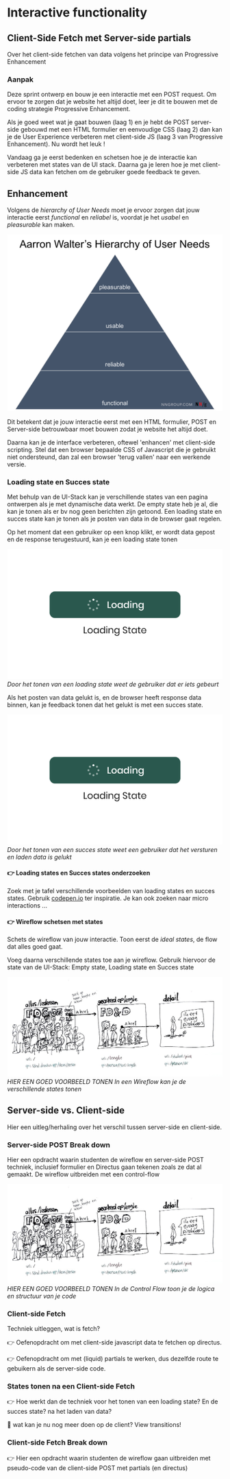 # Interactive functionality

## Client-Side Fetch met Server-side partials 
Over het client-side fetchen van data volgens het principe van Progressive Enhancement

### Aanpak

Deze sprint ontwerp en bouw je een interactie met een POST request. Om ervoor te zorgen dat je website het altijd doet, leer je dit te bouwen met de coding strategie Progressive Enhancement.

Als je goed weet wat je gaat bouwen (laag 1) en je hebt de POST server-side gebouwd met een HTML formulier en eenvoudige CSS (laag 2) dan kan je de User Experience verbeteren met client-side JS (laag 3 van Progressive Enhancement). Nu wordt het leuk !

Vandaag ga je eerst bedenken en schetsen hoe je de interactie kan verbeteren met states van de UI stack.
Daarna ga je leren hoe je met client-side JS data kan fetchen om de gebruiker goede feedback te geven.

<!--
Deze workshop de POST interactie helemaal laten schetsen, inclusief client-side enhancement. laag 3 van PE. 

UI stack en states toevoegen: loading state, succes state

Opdracht: Schets een UML diagram met de routing en pseudo-code voor de data-flow en control-flow van de Node-code

Teken de interactie voor de user story in een wireflow. Zorg dat je de verschillende states van het formulier uitwerkt
(het versturen van data, een succes state en mogelijke errors, etc…)
Noteer per state de routing
Voeg aan de wireflow een control-flow toe:
Noteer welke data wordt ge-POST, welke data wordt opgehaald met een fetch en welke data wordt doorgegeven aan een volgende functie of methode

Control Flow
Met een Control Flow beschrijf je de logica / structuur van je code. De Control Flow (of Flow of Control) toont de volgorde van methodes en functies die worden uitgevoerd in de code. Zo krijg je een duidelijk overzicht van hoe de code werkt en in welke volgorde.
-->

## Enhancement

Volgens de *hierarchy of User Needs* moet je ervoor zorgen dat jouw interactie eerst *functional* en *reliabel* is, voordat je het *usabel* en *pleasurable* kan maken.

![Hierarchy of User Needs](aarron-walter-user-needs.png) 

Dit betekent dat je jouw interactie eerst met een HTML formulier, POST en Server-side betrouwbaar moet bouwen zodat je website het altijd doet.

Daarna kan je de interface verbeteren, oftewel 'enhancen' met client-side scripting. Stel dat een browser bepaalde CSS of Javascript die je gebruikt niet ondersteund, dan zal een browser 'terug vallen' naar een werkende versie.

### Loading state en Succes state
Met behulp van de UI-Stack kan je verschillende states van een pagina ontwerpen als je met dynamische data werkt. De empty state heb je al, die kan je tonen als er bv nog geen berichten zijn getoond. Een loading state en succes state kan je tonen als je posten van data in de browser gaat regelen. 

Op het moment dat een gebruiker op een knop klikt, er wordt data gepost en de response terugestuurd, kan je een loading state tonen

![Loading state](loading-state.gif) 
*Door het tonen van een loading state weet de gebruiker dat er iets gebeurt*

Als het posten van data gelukt is, en de browser heeft response data binnen, kan je feedback tonen dat het gelukt is met een succes state.

![Loading state](loading-state.gif) 
*Door het tonen van een succes state weet een gebruiker dat het versturen en laden data is gelukt*

#### 👉 Loading states en Succes states onderzoeken
Zoek met je tafel verschillende voorbeelden van loading states en succes states. Gebruik [codepen.io](https://codepen.io/) ter inspiratie. Je kan ook zoeken naar micro interactions ...  

#### 👉 Wireflow schetsen met states
Schets de wireflow van jouw interactie. Toon eerst de *ideal states*, de flow dat alles goed gaat.  

Voeg daarna verschillende states toe aan je wireflow. Gebruik hiervoor de state van de UI-Stack: Empty state, Loading state en Succes state

![Wireflow met states](wireflow-met-states.jpg) 
*HIER EEN GOED VOORBEELD TONEN In een Wireflow kan je de verschillende states tonen*



## Server-side vs. Client-side

Hier een uitleg/herhaling over het verschil tussen server-side en client-side.

### Server-side POST Break down

Hier een opdracht waarin studenten de wireflow en server-side POST techniek, inclusief formulier en Directus gaan tekenen zoals ze dat al gemaakt.
De wireflow uitbreiden met een control-flow

![Wireflow met control flow](wireflow-met-states.jpg) 
*HIER EEN GOED VOORBEELD TONEN In de Control Flow toon je de logica en structuur van je code*

### Client-side Fetch

Techniek uitleggen, wat is fetch? 

👉 Oefenopdracht om met client-side javascript data te fetchen op directus. 

👉 Oefenopdracht om met (liquid) partials te werken, dus dezelfde route te gebuikern als de server-side code.

### States tonen na een Client-side Fetch

👉 Hoe werkt dan de techniek voor het tonen van een loading state? En de succes state? na het laden van data?


💪 wat kan je nu nog meer doen op de client? View transitions!

### Client-side Fetch Break down 

👉 Hier een opdracht waarin studenten de wireflow gaan uitbreiden met pseudo-code van de client-side POST met partials (en directus)

